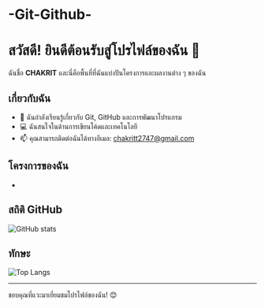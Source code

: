 # -Git-Github-
# สวัสดี! ยินดีต้อนรับสู่โปรไฟล์ของฉัน 👋

ฉันชื่อ **CHAKRIT** และนี่คือพื้นที่ที่ฉันแบ่งปันโครงการและผลงานต่าง ๆ ของฉัน

## เกี่ยวกับฉัน
- 🌱 ฉันกำลังเรียนรู้เกี่ยวกับ Git, GitHub และการพัฒนาโปรแกรม
- 💻 ฉันสนใจในด้านการเขียนโค้ดและเทคโนโลยี
- 📫 คุณสามารถติดต่อฉันได้ทางอีเมล: chakritt2747@gmail.com

## โครงการของฉัน
- 

## สถิติ GitHub
![GitHub stats](https://github-readme-stats.vercel.app/api?username=CHAKRIT247&show_icons=true&theme=radical)

## ทักษะ
![Top Langs](https://github-readme-stats.vercel.app/api/top-langs/?username=CHAKRIT247&layout=compact)

---

ขอบคุณที่แวะมาเยี่ยมชมโปรไฟล์ของฉัน! 😊
